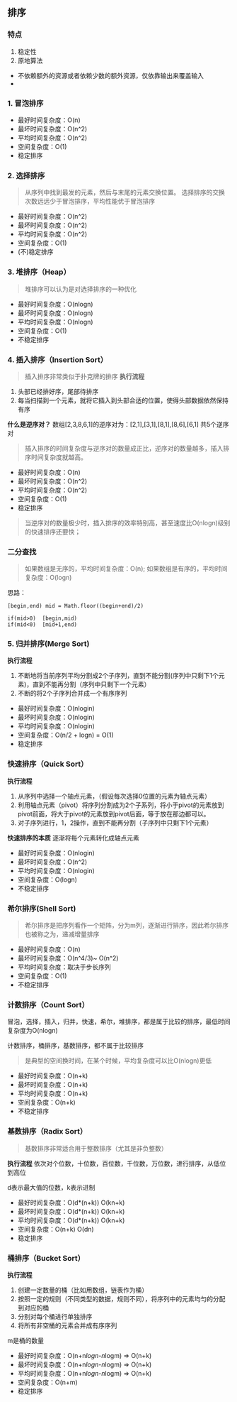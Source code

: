 ## 排序
### 特点
1. 稳定性
2. 原地算法
 - 不依赖额外的资源或者依赖少数的额外资源，仅依靠输出来覆盖输入
- 
### 1. 冒泡排序
- 最好时间复杂度：O(n)
- 最坏时间复杂度：O(n^2)
- 平均时间复杂度：O(n^2)
- 空间复杂度：O(1)
- 稳定排序
  
### 2. 选择排序
> 从序列中找到最发的元素，然后与末尾的元素交换位置。
> 选择排序的交换次数远远少于冒泡排序，平均性能优于冒泡排序
- 最好时间复杂度：O(n^2)
- 最坏时间复杂度：O(n^2)
- 平均时间复杂度：O(n^2)
- 空间复杂度：O(1)
- (不)稳定排序

### 3. 堆排序（Heap）
> 堆排序可以认为是对选择排序的一种优化

- 最好时间复杂度：O(nlogn)
- 最坏时间复杂度：O(nlogn)
- 平均时间复杂度：O(nlogn)
- 空间复杂度：O(1)
- 不稳定排序
	
### 4. 插入排序（Insertion Sort）
> 插入排序非常类似于扑克牌的排序
**执行流程**
1. 头部已经排好序，尾部待排序
2. 每当扫描到一个元素，就将它插入到头部合适的位置，使得头部数据依然保持有序

**什么是逆序对？**
数组[2,3,8,6,1]的逆序对为：[2,1],[3,1],[8,1],[8,6],[6,1] 共5个逆序对

> 插入排序的时间复杂度与逆序对的数量成正比，逆序对的数量越多，插入排序时间复杂度就越高。

- 最好时间复杂度：O(n)
- 最坏时间复杂度：O(n^2)
- 平均时间复杂度：O(n^2)
- 空间复杂度：O(1)
- 稳定排序

>当逆序对的数量极少时，插入排序的效率特别高，甚至速度比O(nlogn)级别的快速排序还要快；

### 二分查找
> 如果数组是无序的，平均时间复杂度：O(n);
> 如果数组是有序的，平均时间复杂度：O(logn)

思路：
```
[begin,end) mid = Math.floor((begin+end)/2)

if(mid>0)  [begin,mid)
if(mid<0)  [mid+1,end)

```

### 5. 归并排序(Merge Sort)

**执行流程**
1. 不断地将当前序列平均分割成2个子序列，直到不能分割(序列中只剩下1个元素)，直到不能再分割（序列中只剩下一个元素）
2. 不断的将2个子序列合并成一个有序序列
 

- 最好时间复杂度：O(nlogin)
- 最坏时间复杂度：O(nlogin)
- 平均时间复杂度：O(nlogin)
- 空间复杂度：O(n/2 + logn) = O(1)
- 稳定排序

### 快速排序（Quick Sort）

**执行流程**
1. 从序列中选择一个轴点元素，（假设每次选择0位置的元素为轴点元素）
2. 利用轴点元素（pivot）将序列分割成为2个子系列，将小于pivot的元素放到pivot前面，将大于pivot的元素放到pivot后面，等于放在那边都可以。
3. 对子序列进行，1，2操作，直到不能再分割（子序列中只剩下1个元素）

**快速排序的本质**
逐渐将每个元素转化成轴点元素

- 最好时间复杂度：O(nlogin)
- 最坏时间复杂度：O(n^2)
- 平均时间复杂度：O(nlogin)
- 空间复杂度：O(logn)
- 不稳定排序

### 希尔排序(Shell Sort)
> 希尔排序是把序列看作一个矩阵，分为m列，逐渐进行排序，因此希尔排序也被称之为，递减增量排序

- 最好时间复杂度：O(n)
- 最坏时间复杂度：O(n^4/3)~ O(n^2)
- 平均时间复杂度：取决于步长序列
- 空间复杂度：O(1)
- 不稳定排序

### 计数排序（Count Sort）
冒泡，选择，插入，归并，快速，希尔，堆排序，都是属于比较的排序，最低时间复杂度为O(nlogn)

计数排序，桶排序，基数排序，都不属于比较排序
> 是典型的空间换时间，在某个时候，平均复杂度可以比O(nlogn)更低

- 最好时间复杂度：O(n+k)
- 最坏时间复杂度：O(n+k)
- 平均时间复杂度：O(n+k)
- 空间复杂度：O(n+k)
- 不稳定排序

### 基数排序（Radix Sort）
> 基数排序非常适合用于整数排序（尤其是非负整数）

**执行流程**
依次对个位数，十位数，百位数，千位数，万位数，进行排序，从低位到高位

d表示最大值的位数，k表示进制
- 最好时间复杂度：O(d*(n+k)) O(kn+k)
- 最坏时间复杂度：O(d*(n+k)) O(kn+k)
- 平均时间复杂度：O(d*(n+k)) O(kn+k)
- 空间复杂度：O(n+k) O(dn)
- 稳定排序

### 桶排序（Bucket Sort）

**执行流程**
1. 创建一定数量的桶（比如用数组，链表作为桶）
2. 按照一定的规则（不同类型的数据，规则不同），将序列中的元素均匀的分配到对应的桶
3. 分别对每个桶进行单独排序
4. 将所有非空桶的元素合并成有序序列

m是桶的数量
- 最好时间复杂度：O(n+n*logn-n*logm) => O(n+k)
- 最坏时间复杂度：O(n+n*logn-n*logm) => O(n+k)
- 平均时间复杂度：O(n+n*logn-n*logm) => O(n+k)
- 空间复杂度：O(n+m)
- 稳定排序
